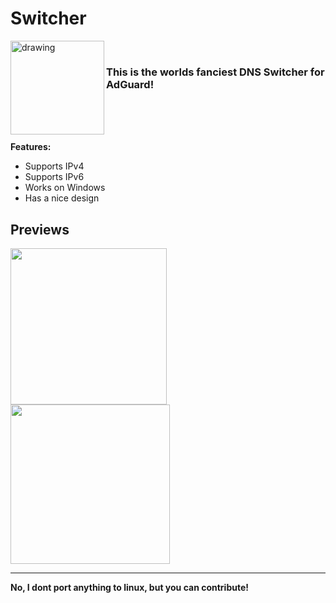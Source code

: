 # Switcher

<img align="left" src="https://alexh.space/images/switcher-icon.png" alt="drawing" width="150"/> 

&nbsp;

<h3>This is the worlds fanciest DNS Switcher for AdGuard!</h3>

\
&nbsp;
\
&nbsp;

__Features:__

* Supports IPv4
* Supports IPv6
* Works on Windows
* Has a nice design

## Previews

<p float="left">
  <img src="https://alexh.space/images/preview-disabled.png" width="250" />
  <img src="https://alexh.space/images/preview-enabled.png" width="255" /> 
</p>


---

<b>No, I dont port anything to linux, but you can contribute!</b>

